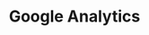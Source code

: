 ---
images:
- google_analytics-120x60.png
- google_analytics-ar21.svg
- google_analytics-official.svg
layout: default
logohandle: google_analytics
sort: google analytics
title: Google Analytics
---